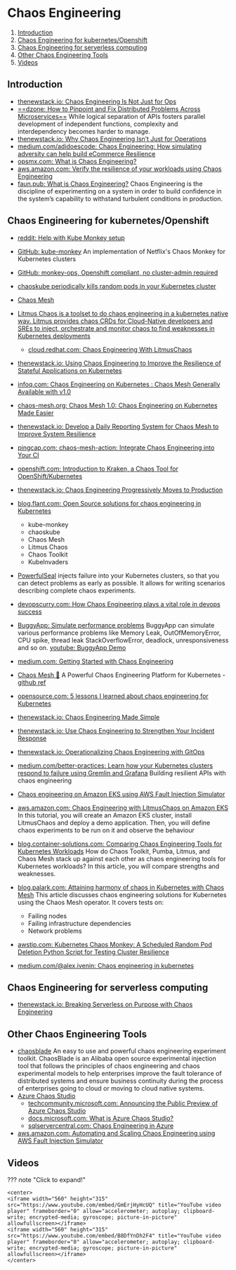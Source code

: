 # Chaos Engineering

1. [Introduction](#introduction)
2. [Chaos Engineering for kubernetes/Openshift](#chaos-engineering-for-kubernetesopenshift)
3. [Chaos Engineering for serverless computing](#chaos-engineering-for-serverless-computing)
4. [Other Chaos Engineering Tools](#other-chaos-engineering-tools)
5. [Videos](#videos)

## Introduction

- [thenewstack.io: Chaos Engineering Is Not Just for Ops](https://thenewstack.io/chaos-engineering-is-not-just-for-ops/)
- [==dzone: How to Pinpoint and Fix Distributed Problems Across Microservices==](https://dzone.com/articles/how-to-pinpoint-and-fix-distributed-problems-acros) While logical separation of APIs fosters parallel development of independent functions, complexity and interdependency becomes harder to manage.
- [thenewstack.io: Why Chaos Engineering Isn’t Just for Operations](https://thenewstack.io/why-chaos-engineering-isnt-just-for-operations/)
- [medium.com/adidoescode: Chaos Engineering: How simulating adversity can help build eCommerce Resilience](https://medium.com/adidoescode/chaos-engineering-how-simulating-adversity-can-help-build-ecommerce-resilience-4a799c8912dc)
- [opsmx.com: What is Chaos Engineering?](https://www.opsmx.com/blog/what-is-chaos-engineering/)
- [aws.amazon.com: Verify the resilience of your workloads using Chaos Engineering](https://aws.amazon.com/blogs/architecture/verify-the-resilience-of-your-workloads-using-chaos-engineering/)
- [faun.pub: What is Chaos Engineering?](https://faun.pub/what-is-chaos-engineering-a89b64db9af0) Chaos Engineering is the discipline of experimenting on a system in order to build confidence in the system’s capability to withstand turbulent conditions in production.

## Chaos Engineering for kubernetes/Openshift

- [reddit: Help with Kube Monkey setup](https://www.reddit.com/r/openshift/comments/e1j5qzrbac_for_container_access_to_destroy_other/)
- [GitHub: kube-monkey](https://github.com/asobti/kube-monkey) An implementation of Netflix's Chaos Monkey for Kubernetes clusters
- [GitHub: monkey-ops, Openshift compliant, no cluster-admin required](https://github.comjoshmsmith/monkey-ops)
- [chaoskube periodically kills random pods in your Kubernetes cluster](https://github.com/linkichaoskube)
- [Chaos Mesh](https://github.com/pingcap/chaos-mesh)
- [Litmus Chaos is a toolset to do chaos engineering in a kubernetes native way. Litmus provides chaos CRDs for Cloud-Native developers and SREs to inject, orchestrate and monitor chaos to find weaknesses in Kubernetes deployments](https://github.com/litmuschaos/litmus)
    - [cloud.redhat.com: Chaos Engineering With LitmusChaos](https://cloud.redhat.com/blog/chaos-engineering-with-litmuschaos)
- [thenewstack.io: Using Chaos Engineering to Improve the Resilience of Stateful Applications on Kubernetes](https://thenewstack.io/using-chaos-engineering-to-improve-the-resilience-of-stateful-applications-on-kubernetes/)
- [infoq.com: Chaos Engineering on Kubernetes : Chaos Mesh Generally Available with v1.0](https://www.infoq.com/news/2020/10/kubernetes-chaos-mesh-ga/)
- [chaos-mesh.org: Chaos Mesh 1.0: Chaos Engineering on Kubernetes Made Easier](https://chaos-mesh.org/blog/chaos-mesh-1.0-chaos-engineering-on-kubernetes-made-easier/)
- [thenewstack.io: Develop a Daily Reporting System for Chaos Mesh to Improve System Resilience](https://thenewstack.io/develop-a-daily-reporting-system-for-chaos-mesh-to-improve-system-resilience/)
- [pingcap.com: chaos-mesh-action: Integrate Chaos Engineering into Your CI](https://pingcap.com/blog/chaos-mesh-action-integrate-chaos-engineering-into-your-ci)
- [openshift.com: Introduction to Kraken, a Chaos Tool for OpenShift/Kubernetes](https://www.openshift.com/blog/introduction-to-kraken-a-chaos-tool-for-openshift/kubernetes)
- [thenewstack.io: Chaos Engineering Progressively Moves to Production](https://thenewstack.io/chaos-engineering-progressively-moves-to-production/)
- [blog.flant.com: Open Source solutions for chaos engineering in Kubernetes](https://blog.flant.com/chaos-engineering-in-kubernetes-open-source-tools/)
    - kube-monkey
    - chaoskube
    - Chaos Mesh
    - Litmus Chaos
    - Chaos Toolkit
    - KubeInvaders
- [PowerfulSeal](https://github.com/powerfulseal/powerfulseal) injects failure into your Kubernetes clusters, so that you can detect problems as early as possible. It allows for writing scenarios describing complete chaos experiments.
- [devopscurry.com: How Chaos Engineering plays a vital role in devops success](https://devopscurry.com/how-chaos-engineering-plays-a-vital-role-in-devops-success)
- [BuggyApp: Simulate performance problems](https://buggyapp.ycrash.io/) BuggyApp can simulate various performance problems like Memory Leak, OutOfMemoryError, CPU spike, thread leak StackOverflowError, deadlock, unresponsiveness and so on. [youtube: BuggyApp Demo](https://www.youtube.com/watch?v=exsv-RUrUFY&t=2s&ab_channel=yCrash)
- [medium.com: Getting Started with Chaos Engineering](https://1829034.medium.com/getting-started-with-chaos-engineering-13e85a438d37)
- [Chaos Mesh 🌟](https://chaos-mesh.org/) A Powerful Chaos Engineering Platform for Kubernetes - [github ref](https://github.com/chaos-mesh/chaos-mesh)
- [opensource.com: 5 lessons I learned about chaos engineering for Kubernetes](https://opensource.com/article/21/10/chaos-engineering-kubernetes-ebook)
- [thenewstack.io: Chaos Engineering Made Simple](https://thenewstack.io/chaos-engineering-made-simple/)
- [thenewstack.io: Use Chaos Engineering to Strengthen Your Incident Response](https://thenewstack.io/use-chaos-engineering-to-strengthen-your-incident-response/)
- [thenewstack.io: Operationalizing Chaos Engineering with GitOps](https://thenewstack.io/operationalizing-chaos-engineering-with-gitops/)
- [medium.com/better-practices: Learn how your Kubernetes clusters respond to failure using Gremlin and Grafana](https://medium.com/better-practices/chaos-d3ef238ec328) Building resilient APIs with chaos engineering
- [Chaos engineering on Amazon EKS using AWS Fault Injection Simulator](https://aws.amazon.com/blogs/devops/chaos-engineering-on-amazon-eks-using-aws-fault-injection-simulator/)
- [aws.amazon.com: Chaos Engineering with LitmusChaos on Amazon EKS](https://aws.amazon.com/blogs/containers/chaos-engineering-with-litmuschaos-on-amazon-eks/) In this tutorial, you will create an Amazon EKS cluster, install LitmusChaos and deploy a demo application. Then, you will define chaos experiments to be run on it and observe the behaviour
- [blog.container-solutions.com: Comparing Chaos Engineering Tools for Kubernetes Workloads](https://blog.container-solutions.com/comparing-chaos-engineering-tools) How do Chaos Toolkit, Pumba, Litmus, and Chaos Mesh stack up against each other as chaos engineering tools for Kubernetes workloads? In this article, you will compare strengths and weaknesses.
- [blog.palark.com: Attaining harmony of chaos in Kubernetes with Chaos Mesh](https://blog.palark.com/chaos-mesh-in-kubernetes/) This article discusses chaos engineering solutions for Kubernetes using the Chaos Mesh operator. It covers tests on:
    - Failing nodes
    - Failing infrastructure dependencies
    - Network problems

- [awstip.com: Kubernetes Chaos Monkey: A Scheduled Random Pod Deletion Python Script for Testing Cluster Resilience](https://awstip.com/kubernetes-chaos-monkey-a-scheduled-random-pod-deletion-python-script-for-testing-cluster-6eac429554b2)
- [medium.com/@alex.ivenin: Chaos engineering in kubernetes](https://medium.com/@alex.ivenin/chaos-engineering-in-kubernetes-4de425132ba1)

## Chaos Engineering for serverless computing

- [thenewstack.io: Breaking Serverless on Purpose with Chaos Engineering](https://thenewstack.io/breaking-serverless-on-purpose-with-chaos-engineering/)

## Other Chaos Engineering Tools

- [chaosblade](https://github.com/chaosblade-io/chaosblade) An easy to use and powerful chaos engineering experiment toolkit. ChaosBlade is an Alibaba open source experimental injection tool that follows the principles of chaos engineering and chaos experimental models to help enterprises improve the fault tolerance of distributed systems and ensure business continuity during the process of enterprises going to cloud or moving to cloud native systems.
- [Azure Chaos Studio](https://azure.microsoft.com/services/chaos-studio/#overview)
    - [techcommunity.microsoft.com: Announcing the Public Preview of Azure Chaos Studio](https://techcommunity.microsoft.com/t5/azure-governance-and-management/announcing-the-public-preview-of-azure-chaos-studio/ba-p/2893050)
    - [docs.microsoft.com: What is Azure Chaos Studio?](https://docs.microsoft.com/en-us/azure/chaos-studio/chaos-studio-overview)
    - [sqlservercentral.com: Chaos Engineering in Azure](https://www.sqlservercentral.com/articles/chaos-engineering-in-azure)
- [aws.amazon.com: Automating and Scaling Chaos Engineering using AWS Fault Injection Simulator](https://aws.amazon.com/blogs/industries/automating-and-scaling-chaos-engineering-using-aws-fault-injection-simulator/)

## Videos

??? note "Click to expand!"

    <center>
    <iframe width="560" height="315" src="https://www.youtube.com/embed/GmErjHyHcUQ" title="YouTube video player" frameborder="0" allow="accelerometer; autoplay; clipboard-write; encrypted-media; gyroscope; picture-in-picture" allowfullscreen></iframe>
    <iframe width="560" height="315" src="https://www.youtube.com/embed/B8DfYnDh2F4" title="YouTube video player" frameborder="0" allow="accelerometer; autoplay; clipboard-write; encrypted-media; gyroscope; picture-in-picture" allowfullscreen></iframe>
    </center>